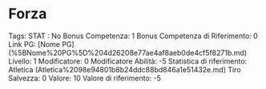 # Forza

Tags: STAT
: No
Bonus Competenza: 1
Bonus Competenza di Riferimento: 0
Link PG: [Nome PG] (%5BNome%20PG%5D%204d26208e77ae4af8aeb0de4cf5f8271b.md)
Livello: 1
Modificatore: 0
Modificatore  Abilità: -5
Statistica di riferimento: Atletica (Atletica%2098e94801b8b24ddc88bd846a1e51432e.md)
Tiro Salvezza: 0
Valore: 10
Valore di riferimento: -5